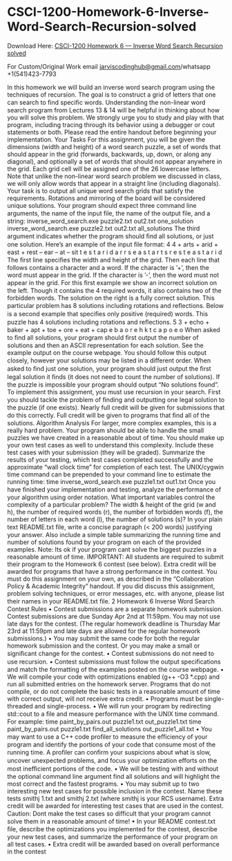 # CSCI-1200-Homework-6-Inverse-Word-Search-Recursion-solved

Download Here: [CSCI-1200 Homework 6 — Inverse Word Search Recursion solved](https://jarviscodinghub.com/assignment/homework-6-inverse-word-search-recursion-solution/)

For Custom/Original Work email jarviscodinghub@gmail.com/whatsapp +1(541)423-7793

In this homework we will build an inverse word search program using the techniques of recursion. The goal is to construct a grid of letters that one can search to ﬁnd speciﬁc words. Understanding the non-linear word search program from Lectures 13 & 14 will be helpful in thinking about how you will solve this problem. We strongly urge you to study and play with that program, including tracing through its behavior using a debugger or cout statements or both. Please read the entire handout before beginning your implementation.
Your Tasks
For this assignment, you will be given the dimensions (width and height) of a word search puzzle, a set of words that should appear in the grid (forwards, backwards, up, down, or along any diagonal), and optionally a set of words that should not appear anywhere in the grid. Each grid cell will be assigned one of the 26 lowercase letters. Note that unlike the non-linear word search problem we discussed in class, we will only allow words that appear in a straight line (including diagonals). Your task is to output all unique word search grids that satisfy the requirements. Rotations and mirroring of the board will be considered unique solutions.
Your program should expect three command line arguments, the name of the input ﬁle, the name of the output ﬁle, and a string:
inverse_word_search.exe puzzle2.txt out2.txt one_solution inverse_word_search.exe puzzle2.txt out2.txt all_solutions
The third argument indicates whether the program should ﬁnd all solutions, or just one solution. Here’s an example of the input ﬁle format:
4 4 + arts + arid + east + rest – ear – at – sit
t
e s t
a r i d
a r
r
s
e a s t
a r t s
r e s t
e a s t
a r i d
The ﬁrst line speciﬁes the width and height of the grid. Then each line that follows contains a character and a word. If the character is ’+’, then the word must appear in the grid. If the character is ’-’, then the word must not appear in the grid. For this ﬁrst example we show an incorrect solution on the left. Though it contains the 4 required words, it also contains two of the forbidden words. The solution on the right is a fully correct solution. This particular problem has 8 solutions including rotations and reﬂections.
Below is a second example that speciﬁes only positive (required) words. This puzzle has 4 solutions including rotations and reﬂections.
5 3 + echo + baker + apt + toe + ore + eat + cap
e b a
o r e
h k t
c a p
o e o
When asked to ﬁnd all solutions, your program should ﬁrst output the number of solutions and then an ASCII representation for each solution. See the example output on the course webpage. You should follow this output closely, however your solutions may be listed in a diﬀerent order. When asked to ﬁnd just one solution, your program should just output the ﬁrst legal solution it ﬁnds (it does not need to count the number of solutions). If the puzzle is impossible your program should output “No solutions found”.
To implement this assignment, you must use recursion in your search. First you should tackle the problem of ﬁnding and outputting one legal solution to the puzzle (if one exists). Nearly full credit will be given for submissions that do this correctly. Full credit will be given to programs that ﬁnd all of the solutions.
Algorithm Analysis
For larger, more complex examples, this is a really hard problem. Your program should be able to handle the small puzzles we have created in a reasonable about of time. You should make up your own test cases as well to understand this complexity. Include these test cases with your submission (they will be graded). Summarize the results of your testing, which test cases completed successfully and the approximate “wall clock time” for completion of each test. The UNIX/cygwin time command can be prepended to your command line to estimate the running time:
time inverse_word_search.exe puzzle1.txt out1.txt
Once you have ﬁnished your implementation and testing, analyze the performance of your algorithm using order notation. What important variables control the complexity of a particular problem? The width & height of the grid (w and h), the number of required words (r), the number of forbidden words (f), the number of letters in each word (l), the number of solutions (s)? In your plain text README.txt ﬁle, write a concise paragraph (< 200 words) justifying your answer. Also include a simple table summarizing the running time and number of solutions found by your program on each of the provided examples. Note: Its ok if your program cant solve the biggest puzzles in a reasonable amount of time.
IMPORTANT: All students are required to submit their program to the Homework 6 contest (see below). Extra credit will be awarded for programs that have a strong performance in the contest. You must do this assignment on your own, as described in the “Collaboration Policy & Academic Integrity” handout. If you did discuss this assignment, problem solving techniques, or error messages, etc. with anyone, please list their names in your README.txt ﬁle.
2
Homework 6 Inverse Word Search Contest Rules • Contest submissions are a separate homework submission. Contest submissions are due Sunday Apr 2nd at 11:59pm. You may not use late days for the contest. (The regular homework deadline is Thursday Mar 23rd at 11:59pm and late days are allowed for the regular homework submissions.) • You may submit the same code for both the regular homework submission and the contest. Or you may make a small or signiﬁcant change for the contest. • Contest submissions do not need to use recursion. • Contest submissions must follow the output speciﬁcations and match the formatting of the examples posted on the course webpage. • We will compile your code with optimizations enabled (g++ -O3 *.cpp) and run all submitted entries on the homework server. Programs that do not compile, or do not complete the basic tests in a reasonable amount of time with correct output, will not receive extra credit. • Programs must be single-threaded and single-process. • We will run your program by redirecting std::cout to a ﬁle and measure performance with the UNIX time command. For example:
time paint_by_pairs.out puzzle1.txt out_puzzle1.txt time paint_by_pairs.out puzzle1.txt find_all_solutions out_puzzle1_all.txt • You may want to use a C++ code proﬁler to measure the eﬃciency of your program and identify the portions of your code that consume most of the running time. A proﬁler can conﬁrm your suspicions about what is slow, uncover unexpected problems, and focus your optimization eﬀorts on the most ineﬃcient portions of the code. • We will be testing with and without the optional command line argument find all solutions and will highlight the most correct and the fastest programs. • You may submit up to two interesting new test cases for possible inclusion in the contest. Name these tests smithj 1.txt and smithj 2.txt (where smithj is your RCS username). Extra credit will be awarded for interesting test cases that are used in the contest. Caution: Dont make the test cases so diﬃcult that your program cannot solve them in a reasonable amount of time! • In your README contest.txt ﬁle, describe the optimizations you implemented for the contest, describe your new test cases, and summarize the performance of your program on all test cases. • Extra credit will be awarded based on overall performance in the contest
